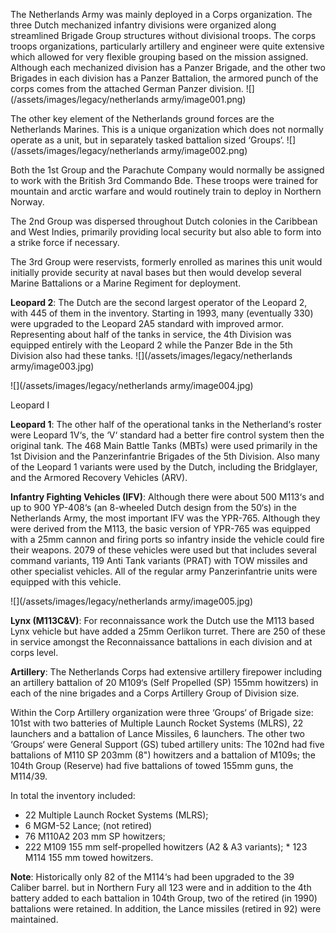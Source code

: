 The Netherlands Army was mainly deployed in a Corps organization. The three Dutch mechanized infantry divisions were organized along streamlined Brigade Group structures without divisional troops. The corps troops organizations, particularly artillery and engineer were quite extensive which allowed for very flexible grouping based on the mission assigned. Although each mechanized division has a Panzer Brigade, and the other two Brigades in each division has a Panzer Battalion, the armored punch of the corps comes from the attached German Panzer division. ![](/assets/images/legacy/netherlands army/image001.png)

The other key element of the Netherlands ground forces are the Netherlands Marines. This is a unique organization which does not normally operate as a unit, but in separately tasked battalion sized ‘Groups‘. ![](/assets/images/legacy/netherlands army/image002.png)

Both the 1st Group and the Parachute Company would normally be assigned to work with the British 3rd Commando Bde. These troops were trained for mountain and arctic warfare and would routinely train to deploy in Northern Norway.

The 2nd Group was dispersed throughout Dutch colonies in the Caribbean and West Indies, primarily providing local security but also able to form into a strike force if necessary.

The 3rd Group were reservists, formerly enrolled as marines this unit would initially provide security at naval bases but then would develop several Marine Battalions or a Marine Regiment for deployment.

**Leopard 2**: The Dutch are the second largest operator of the Leopard 2, with 445 of them in the inventory. Starting in 1993, many (eventually 330) were upgraded to the Leopard 2A5 standard with improved armor. Representing about half of the tanks in service, the 4th Division was equipped entirely with the Leopard 2 while the Panzer Bde in the 5th Division also had these tanks. ![](/assets/images/legacy/netherlands army/image003.jpg)

![](/assets/images/legacy/netherlands army/image004.jpg)

Leopard I

**Leopard 1**: The other half of the operational tanks in the Netherland‘s roster were Leopard 1V‘s, the ‘V‘ standard had a better fire control system then the original tank. The 468 Main Battle Tanks (MBTs) were used primarily in the 1st Division and the Panzerinfantrie Brigades of the 5th Division. Also many of the Leopard 1 variants were used by the Dutch, including the Bridglayer, and the Armored Recovery Vehicles (ARV).

**Infantry Fighting Vehicles (IFV)**: Although there were about 500 M113‘s and up to 900 YP-408‘s (an 8-wheeled Dutch design from the 50‘s) in the Netherlands Army, the most important IFV was the YPR-765. Although they were derived from the M113, the basic version of YPR-765 was equipped with a 25mm cannon and firing ports so infantry inside the vehicle could fire their weapons. 2079 of these vehicles were used but that includes several command variants, 119 Anti Tank variants (PRAT) with TOW missiles and other specialist vehicles. All of the regular army Panzerinfantrie units were equipped with this vehicle.

![](/assets/images/legacy/netherlands army/image005.jpg)

**Lynx (M113C&V)**: For reconnaissance work the Dutch use the M113 based Lynx vehicle but have added a 25mm Oerlikon turret. There are 250 of these in service amongst the Reconnaissance battalions in each division and at corps level.

**Artillery**: The Netherlands Corps had extensive artillery firepower including an artillery battalion of 20 M109‘s (Self Propelled (SP) 155mm howitzers) in each of the nine brigades and a Corps Artillery Group of Division size.

Within the Corp Artillery organization were three ‘Groups‘ of Brigade size: 101st with two batteries of Multiple Launch Rocket Systems (MLRS), 22 launchers and a battalion of Lance Missiles, 6 launchers. The other two ‘Groups‘ were General Support (GS) tubed artillery units: The 102nd had five battalions of M110 SP 203mm (8") howitzers and a battalion of M109s; the 104th Group (Reserve) had five battalions of towed 155mm guns, the M114/39.

In total the inventory included:

- 22 Multiple Launch Rocket Systems (MLRS);
- 6 MGM-52 Lance; (not retired)
- 76 M110A2 203 mm SP howitzers;
- 222 M109 155 mm self-propelled howitzers (A2 & A3 variants); \* 123 M114 155 mm towed howitzers.

**Note**: Historically only 82 of the M114‘s had been upgraded to the 39 Caliber barrel. but in Northern Fury all 123 were and in addition to the 4th battery added to each battalion in 104th Group, two of the retired (in 1990) battalions were retained. In addition, the Lance missiles (retired in 92) were maintained.
